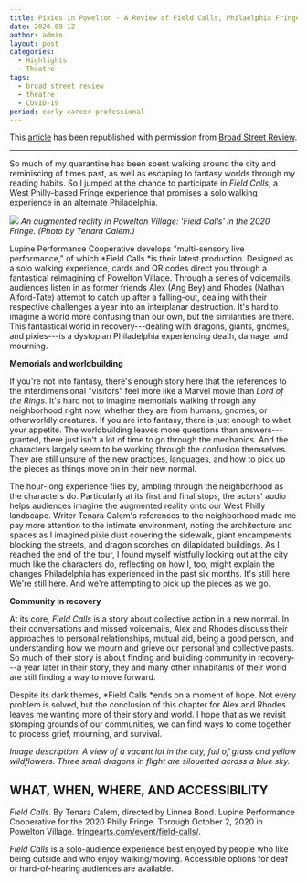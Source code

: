 ```yaml
---
title: Pixies in Powelton - A Review of Field Calls, Philaelphia Fringe 2020 (Broad Street Review)
date: 2020-09-12
author: admin
layout: post
categories:
  - Highlights
  - Theatre
tags:
  - broad street review
  - theatre
  - COVID-19
period: early-career-professional
---
```

This [article](https://www.broadstreetreview.com/theater/fringe-festival-2020-lupine-performance-cooperatives-field-calls) has been republished with permission from [Broad Street Review](http://www.broadstreetreview.com).

* * * * * * *

So much of my quarantine has been spent walking around the city and reminiscing of times past, as well as escaping to fantasy worlds through my reading habits. So I jumped at the chance to participate in *Field Calls*, a West Philly-based Fringe experience that promises a solo walking experience in an alternate Philadelphia.

![](https://www.broadstreetreview.com/images/uploads/posts/_framed/nhMpVgY8-2304-1728.jpg)
*An augmented reality in Powelton Village: 'Field Calls' in the 2020 Fringe. (Photo by Tenara Calem.)*

Lupine Performance Cooperative develops "multi-sensory live performance," of which *Field Calls *is their latest production. Designed as a solo walking experience, cards and QR codes direct you through a fantastical reimagining of Powelton Village. Through a series of voicemails, audiences listen in as former friends Alex (Ang Bey) and Rhodes (Nathan Alford-Tate) attempt to catch up after a falling-out, dealing with their respective challenges a year into an interplanar destruction. It's hard to imagine a world more confusing than our own, but the similarities are there. This fantastical world in recovery---dealing with dragons, giants, gnomes, and pixies---is a dystopian Philadelphia experiencing death, damage, and mourning.

**Memorials and worldbuilding**

If you're not into fantasy, there's enough story here that the references to the interdimensional "visitors" feel more like a Marvel movie than *Lord of the Rings*. It's hard not to imagine memorials walking through any neighborhood right now, whether they are from humans, gnomes, or otherworldly creatures. If you are into fantasy, there is just enough to whet your appetite. The worldbuilding leaves more questions than answers---granted, there just isn't a lot of time to go through the mechanics. And the characters largely seem to be working through the confusion themselves. They are still unsure of the new practices, languages, and how to pick up the pieces as things move on in their new normal.

The hour-long experience flies by, ambling through the neighborhood as the characters do. Particularly at its first and final stops, the actors' audio helps audiences imagine the augmented reality onto our West Philly landscape. Writer Tenara Calem's references to the neighborhood made me pay more attention to the intimate environment, noting the architecture and spaces as I imagined pixie dust covering the sidewalk, giant encampments blocking the streets, and dragon scorches on dilapidated buildings. As I reached the end of the tour, I found myself wistfully looking out at the city much like the characters do, reflecting on how I, too, might explain the changes Philadelphia has experienced in the past six months. It's still here. We're still here. And we're attempting to pick up the pieces as we go.

**Community in recovery**

At its core, *Field Calls* is a story about collective action in a new normal. In their conversations and missed voicemails, Alex and Rhodes discuss their approaches to personal relationships, mutual aid, being a good person, and understanding how we mourn and grieve our personal and collective pasts. So much of their story is about finding and building community in recovery---a year later in their story, they and many other inhabitants of their world are still finding a way to move forward.

Despite its dark themes, *Field Calls *ends on a moment of hope. Not every problem is solved, but the conclusion of this chapter for Alex and Rhodes leaves me wanting more of their story and world. I hope that as we revisit stomping grounds of our communities, we can find ways to come together to process grief, mourning, and survival.

*Image description: A view of a vacant lot in the city, full of grass and yellow wildflowers. Three small dragons in flight are silouetted across a blue sky.*

## WHAT, WHEN, WHERE, AND ACCESSIBILITY

*Field Calls*. By Tenara Calem, directed by Linnea Bond. Lupine Performance Cooperative for the 2020 Philly Fringe. Through October 2, 2020 in Powelton Village. [fringearts.com/event/field-calls/](https://fringearts.com/event/field-calls/).

*Field Calls* is a solo-audience experience best enjoyed by people who like being outside and who enjoy walking/moving. Accessible options for deaf or hard-of-hearing audiences are available.
